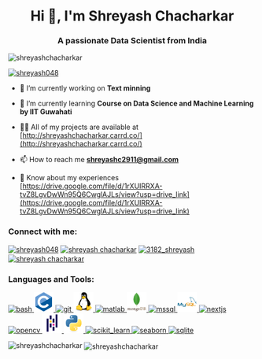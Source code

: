 
<h1 align="center">Hi 👋, I'm Shreyash Chacharkar</h1>
<h3 align="center">A passionate Data Scientist from India</h3>


<p align="left"> <img src="https://komarev.com/ghpvc/?username=shreyashchacharkar&label=Profile%20views&color=0e75b6&style=flat" alt="shreyashchacharkar" /> </p>

<p align="left"> <a href="https://twitter.com/shreyash048" target="blank"><img src="https://img.shields.io/twitter/follow/shreyash048?logo=twitter&style=for-the-badge" alt="shreyash048" /></a> </p>

- 🔭 I’m currently working on **Text minning**

- 🌱 I’m currently learning **Course on Data Science and Machine Learning by IIT Guwahati**

- 👨‍💻 All of my projects are available at [http://shreyashchacharkar.carrd.co/](http://shreyashchacharkar.carrd.co/)

- 📫 How to reach me **shreyashc2911@gmail.com**

- 📄 Know about my experiences [https://drive.google.com/file/d/1rXUIRRXA-tvZ8LgvDwWn95Q6CwglAJLs/view?usp=drive_link](https://drive.google.com/file/d/1rXUIRRXA-tvZ8LgvDwWn95Q6CwglAJLs/view?usp=drive_link)

<h3 align="left">Connect with me:</h3>
<p align="left">
<a href="https://twitter.com/shreyash048" target="blank"><img align="center" src="https://raw.githubusercontent.com/rahuldkjain/github-profile-readme-generator/master/src/images/icons/Social/twitter.svg" alt="shreyash048" height="30" width="40" /></a>
<a href="https://linkedin.com/in/shreyash chacharkar" target="blank"><img align="center" src="https://raw.githubusercontent.com/rahuldkjain/github-profile-readme-generator/master/src/images/icons/Social/linked-in-alt.svg" alt="shreyash chacharkar" height="30" width="40" /></a>
<a href="https://kaggle.com/3182_shreyash" target="blank"><img align="center" src="https://raw.githubusercontent.com/rahuldkjain/github-profile-readme-generator/master/src/images/icons/Social/kaggle.svg" alt="3182_shreyash" height="30" width="40" /></a>
<a href="https://instagram.com/shreyash chacharkar" target="blank"><img align="center" src="https://raw.githubusercontent.com/rahuldkjain/github-profile-readme-generator/master/src/images/icons/Social/instagram.svg" alt="shreyash chacharkar" height="30" width="40" /></a>
</p>

<h3 align="left">Languages and Tools:</h3>
<p align="left"> <a href="https://www.gnu.org/software/bash/" target="_blank" rel="noreferrer"> <img src="https://www.vectorlogo.zone/logos/gnu_bash/gnu_bash-icon.svg" alt="bash" width="40" height="40"/> </a> <a href="https://www.cprogramming.com/" target="_blank" rel="noreferrer"> <img src="https://raw.githubusercontent.com/devicons/devicon/master/icons/c/c-original.svg" alt="c" width="40" height="40"/> </a> <a href="https://git-scm.com/" target="_blank" rel="noreferrer"> <img src="https://www.vectorlogo.zone/logos/git-scm/git-scm-icon.svg" alt="git" width="40" height="40"/> </a> <a href="https://www.linux.org/" target="_blank" rel="noreferrer"> <img src="https://raw.githubusercontent.com/devicons/devicon/master/icons/linux/linux-original.svg" alt="linux" width="40" height="40"/> </a> <a href="https://www.mathworks.com/" target="_blank" rel="noreferrer"> <img src="https://upload.wikimedia.org/wikipedia/commons/2/21/Matlab_Logo.png" alt="matlab" width="40" height="40"/> </a> <a href="https://www.mongodb.com/" target="_blank" rel="noreferrer"> <img src="https://raw.githubusercontent.com/devicons/devicon/master/icons/mongodb/mongodb-original-wordmark.svg" alt="mongodb" width="40" height="40"/> </a> <a href="https://www.microsoft.com/en-us/sql-server" target="_blank" rel="noreferrer"> <img src="https://www.svgrepo.com/show/303229/microsoft-sql-server-logo.svg" alt="mssql" width="40" height="40"/> </a> <a href="https://www.mysql.com/" target="_blank" rel="noreferrer"> <img src="https://raw.githubusercontent.com/devicons/devicon/master/icons/mysql/mysql-original-wordmark.svg" alt="mysql" width="40" height="40"/> </a> <a href="https://nextjs.org/" target="_blank" rel="noreferrer"> <img src="https://cdn.worldvectorlogo.com/logos/nextjs-2.svg" alt="nextjs" width="40" height="40"/> </a> <a href="https://opencv.org/" target="_blank" rel="noreferrer"> <img src="https://www.vectorlogo.zone/logos/opencv/opencv-icon.svg" alt="opencv" width="40" height="40"/> </a> <a href="https://pandas.pydata.org/" target="_blank" rel="noreferrer"> <img src="https://raw.githubusercontent.com/devicons/devicon/2ae2a900d2f041da66e950e4d48052658d850630/icons/pandas/pandas-original.svg" alt="pandas" width="40" height="40"/> </a> <a href="https://www.python.org" target="_blank" rel="noreferrer"> <img src="https://raw.githubusercontent.com/devicons/devicon/master/icons/python/python-original.svg" alt="python" width="40" height="40"/> </a> <a href="https://scikit-learn.org/" target="_blank" rel="noreferrer"> <img src="https://upload.wikimedia.org/wikipedia/commons/0/05/Scikit_learn_logo_small.svg" alt="scikit_learn" width="40" height="40"/> </a> <a href="https://seaborn.pydata.org/" target="_blank" rel="noreferrer"> <img src="https://seaborn.pydata.org/_images/logo-mark-lightbg.svg" alt="seaborn" width="40" height="40"/> </a> <a href="https://www.sqlite.org/" target="_blank" rel="noreferrer"> <img src="https://www.vectorlogo.zone/logos/sqlite/sqlite-icon.svg" alt="sqlite" width="40" height="40"/> </a> </p>

<p><img align="left" src="https://github-readme-stats.vercel.app/api/top-langs?username=shreyashchacharkar&show_icons=true&locale=en&layout=compact" alt="shreyashchacharkar" /></p>

<p>&nbsp;<img align="center" src="https://github-readme-stats.vercel.app/api?username=shreyashchacharkar&show_icons=true&locale=en" alt="shreyashchacharkar" /></p>
